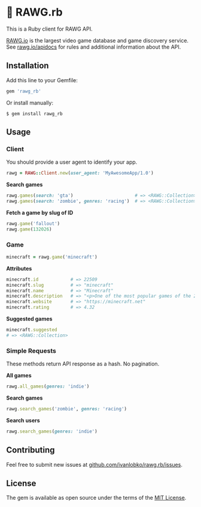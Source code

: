 # 💎 RAWG.rb

This is a Ruby client for RAWG API.

[RAWG.io](https://rawg.io) is the largest video game database and game discovery service. See [rawg.io/apidocs](https://rawg.io/apidocs) for rules and additional information about the API.


## Installation

Add this line to your Gemfile:

```ruby
gem 'rawg_rb'
```    

Or install manually:

    $ gem install rawg_rb


## Usage

### Client

You should provide a user agent to identify your app.

```ruby
rawg = RAWG::Client.new(user_agent: 'MyAwesomeApp/1.0')
```

**Search games**

```ruby
rawg.games(search: 'gta')                       # => <RAWG::Collection>
rawg.games(search: 'zombie', genres: 'racing')  # => <RAWG::Collection>
```

**Fetch a game by slug of ID**

```ruby
rawg.game('fallout')
rawg.game(132026)
```

### Game

```ruby
minecraft = rawg.game('minecraft')
```

**Attributes**

```ruby
minecraft.id            # => 22509
minecraft.slug          # => "minecraft"
minecraft.name          # => "Minecraft"
minecraft.description   # => "<p>One of the most popular games of the 2010s...
minecraft.website       # => "https://minecraft.net"
minecraft.rating        # => 4.32
```

**Suggested games**

```ruby
minecraft.suggested
# => <RAWG::Collection>
```


### Simple Requests

These methods return API response as a hash. No pagination.

**All games**

```ruby
rawg.all_games(genres: 'indie')
```

**Search games**

```ruby
rawg.search_games('zombie', genres: 'racing')
```

**Search users**

```ruby
rawg.search_games(genres: 'indie')
```


## Contributing

Feel free to submit new issues at [github.com/ivanlobko/rawg.rb/issues](https://github.com/ivanlobko/rawg.rb/issues).


## License

The gem is available as open source under the terms of the [MIT License](https://opensource.org/licenses/MIT).
